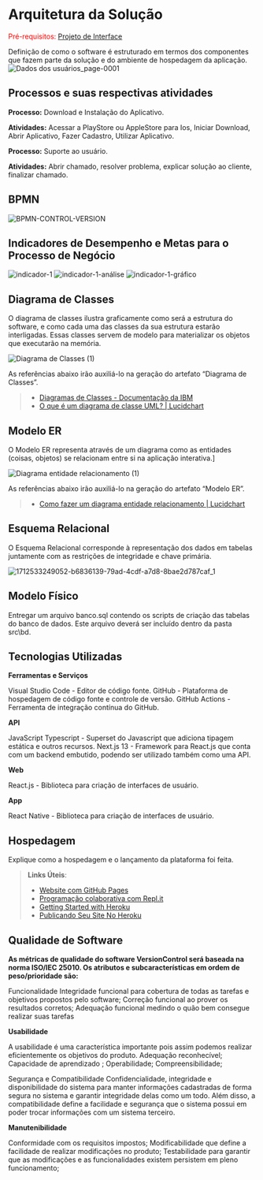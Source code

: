 # Arquitetura da Solução

<span style="color:red">Pré-requisitos: <a href="3-Projeto de Interface.md"> Projeto de Interface</a></span>

Definição de como o software é estruturado em termos dos componentes que fazem parte da solução e do ambiente de hospedagem da aplicação.
![Dados dos usuários_page-0001](https://github.com/ICEI-PUC-Minas-PMV-ADS/pmv-ads-2024-1-e3-proj-mov-t6-pmv-ads-2024-1-e3-proj-versioncontrol/assets/71662852/7c551c18-b848-4495-ae7f-459e5286d598)

## Processos e suas respectivas atividades

**Processo:** Download e Instalação do Aplicativo.

**Atividades:** Acessar a PlayStore ou AppleStore para Ios, Iniciar Download, Abrir Aplicativo, Fazer Cadastro, Utilizar Aplicativo.

**Processo:** Suporte ao usuário.

**Atividades:** Abrir chamado, resolver problema, explicar solução ao cliente, finalizar chamado.

## BPMN

![BPMN-CONTROL-VERSION](https://github.com/ICEI-PUC-Minas-PMV-ADS/pmv-ads-2024-1-e3-proj-mov-t6-pmv-ads-2024-1-e3-proj-versioncontrol/assets/71662852/fe390232-3b96-4728-a723-81be21390dee)

## Indicadores de Desempenho e Metas para o Processo de Negócio
![indicador-1](https://github.com/ICEI-PUC-Minas-PMV-ADS/pmv-ads-2024-1-e3-proj-mov-t6-pmv-ads-2024-1-e3-proj-versioncontrol/assets/71662852/7a8dad97-b14c-48d3-8acf-60718740c935)
![indicador-1-análise](https://github.com/ICEI-PUC-Minas-PMV-ADS/pmv-ads-2024-1-e3-proj-mov-t6-pmv-ads-2024-1-e3-proj-versioncontrol/assets/71662852/a5b6d26a-a3e7-41bc-9fe5-740929c73b76)
![indicador-1-gráfico](https://github.com/ICEI-PUC-Minas-PMV-ADS/pmv-ads-2024-1-e3-proj-mov-t6-pmv-ads-2024-1-e3-proj-versioncontrol/assets/71662852/0f190c50-21c5-4841-a89c-48dbff093792)



## Diagrama de Classes

O diagrama de classes ilustra graficamente como será a estrutura do software, e como cada uma das classes da sua estrutura estarão interligadas. Essas classes servem de modelo para materializar os objetos que executarão na memória.

![Diagrama de Classes (1)](https://github.com/ICEI-PUC-Minas-PMV-ADS/pmv-ads-2024-1-e3-proj-mov-t6-pmv-ads-2024-1-e3-proj-versioncontrol/assets/71662852/7543d888-e43c-4e0a-9ecd-203866f0f00a)



As referências abaixo irão auxiliá-lo na geração do artefato “Diagrama de Classes”.

> - [Diagramas de Classes - Documentação da IBM](https://www.ibm.com/docs/pt-br/rational-soft-arch/9.6.1?topic=diagrams-class)
> - [O que é um diagrama de classe UML? | Lucidchart](https://www.lucidchart.com/pages/pt/o-que-e-diagrama-de-classe-uml)

## Modelo ER

O Modelo ER representa através de um diagrama como as entidades (coisas, objetos) se relacionam entre si na aplicação interativa.]

![Diagrama entidade relacionamento (1)](https://github.com/ICEI-PUC-Minas-PMV-ADS/pmv-ads-2024-1-e3-proj-mov-t6-pmv-ads-2024-1-e3-proj-versioncontrol/assets/71662852/4ecdc0e7-ec41-438d-9c41-3f6c96e91c6a)



As referências abaixo irão auxiliá-lo na geração do artefato “Modelo ER”.

> - [Como fazer um diagrama entidade relacionamento | Lucidchart](https://www.lucidchart.com/pages/pt/como-fazer-um-diagrama-entidade-relacionamento)

## Esquema Relacional

O Esquema Relacional corresponde à representação dos dados em tabelas juntamente com as restrições de integridade e chave primária.
 
![1712533249052-b6836139-79ad-4cdf-a7d8-8bae2d787caf_1](https://github.com/ICEI-PUC-Minas-PMV-ADS/pmv-ads-2024-1-e3-proj-mov-t6-pmv-ads-2024-1-e3-proj-versioncontrol/assets/62729047/3a853698-cdc5-48b5-8769-09e5f897364b)


## Modelo Físico

Entregar um arquivo banco.sql contendo os scripts de criação das tabelas do banco de dados. Este arquivo deverá ser incluído dentro da pasta src\bd.

## Tecnologias Utilizadas

**Ferramentas e Serviços**

Visual Studio Code - Editor de código fonte.
GitHub - Plataforma de hospedagem de código fonte e controle de versão.
GitHub Actions - Ferramenta de integração contínua do GitHub.

**API**

JavaScript 
Typescript - Superset do Javascript que adiciona tipagem estática e outros recursos.
Next.js 13 - Framework para React.js que conta com um backend embutido, podendo ser utilizado também como uma API.

**Web**

React.js - Biblioteca para criação de interfaces de usuário.

**App**

React Native - Biblioteca para criação de interfaces de usuário.

## Hospedagem

Explique como a hospedagem e o lançamento da plataforma foi feita.

> **Links Úteis**:
>
> - [Website com GitHub Pages](https://pages.github.com/)
> - [Programação colaborativa com Repl.it](https://repl.it/)
> - [Getting Started with Heroku](https://devcenter.heroku.com/start)
> - [Publicando Seu Site No Heroku](http://pythonclub.com.br/publicando-seu-hello-world-no-heroku.html)

## Qualidade de Software

**As métricas de qualidade do software VersionControl será baseada na norma ISO/IEC 25010. Os atributos e subcaracterísticas em ordem de peso/prioridade são:**

Funcionalidade Integridade funcional para cobertura de todas as tarefas e objetivos propostos pelo software; Correção funcional ao prover os resultados corretos; Adequação funcional medindo o quão bem consegue realizar suas tarefas

**Usabilidade**

A usabilidade é uma característica importante pois assim podemos realizar eficientemente os objetivos do produto. Adequação reconhecível; Capacidade de aprendizado ; Operabilidade; Compreensibilidade;

Segurança e Compatibilidade Confidencialidade, integridade e disponibilidade do sistema para manter informações cadastradas de forma segura no sistema e garantir integridade delas como um todo. Além disso, a compatibilidade define a facilidade e segurança que o sistema possui em poder trocar informações com um sistema terceiro.

**Manutenibilidade**

Conformidade com os requisitos impostos; Modificabilidade que define a facilidade de realizar modificações no produto; Testabilidade para garantir que as modificações e as funcionalidades existem persistem em pleno funcionamento;
